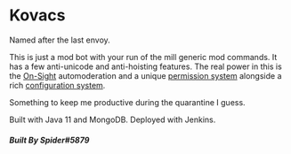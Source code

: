 # Kovacs
Named after the last envoy.

This is just a mod bot with your run of the mill generic mod commands. It has a few anti-unicode and anti-hoisting features. The real power in this is the [On-Sight](https://github.com/Nathan-Webb/Kovacs/wiki/AutoMod) automoderation and a unique [permission system](https://github.com/Nathan-Webb/Kovacs/wiki/Permissions) alongside a rich [configuration system](https://github.com/Nathan-Webb/Kovacs/wiki/Config).

Something to keep me productive during the quarantine I guess.

Built with Java 11 and MongoDB. Deployed with Jenkins.

##### Built By Spider#5879
